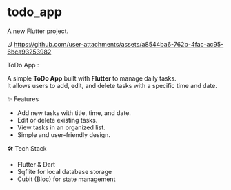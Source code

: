 # todo_app

A new Flutter project.

ك
https://github.com/user-attachments/assets/a8544ba6-762b-4fac-ac95-6bca93253982

ToDo App  :

A simple **ToDo App** built with **Flutter** to manage daily tasks.  
It allows users to add, edit, and delete tasks with a specific time and date.  

✨ Features
- Add new tasks with title, time, and date.  
- Edit or delete existing tasks.  
- View tasks in an organized list.  
- Simple and user-friendly design.  

🛠️ Tech Stack
- Flutter & Dart  
- Sqflite for local database storage  
- Cubit (Bloc) for state management  
